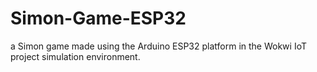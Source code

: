 # Simon-Game-ESP32
a Simon game made using the Arduino ESP32 platform in the Wokwi IoT project simulation environment.
